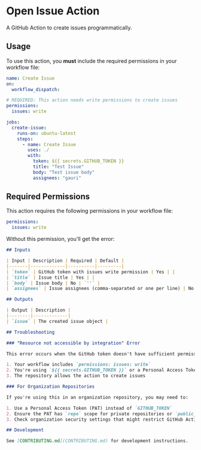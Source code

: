 # Open Issue Action

A GitHub Action to create issues programmatically.

## Usage

To use this action, you **must** include the required permissions in your workflow file:

```yaml
name: Create Issue
on:
  workflow_dispatch:

# REQUIRED: This action needs write permissions to create issues
permissions:
  issues: write

jobs:
  create-issue:
    runs-on: ubuntu-latest
    steps:
      - name: Create Issue
        uses: ./
        with:
          token: ${{ secrets.GITHUB_TOKEN }}
          title: "Test Issue"
          body: "Test issue body"
          assignees: "gauri"
```

## Required Permissions

This action requires the following permissions in your workflow file:

```yaml
permissions:
  issues: write
```

Without this permission, you'll get the error:

````markdown
## Inputs

| Input | Description | Required | Default |
|-------|-------------|----------|---------|
| `token` | GitHub token with issues write permission | Yes | |
| `title` | Issue title | Yes | |
| `body` | Issue body | No | `''` |
| `assignees` | Issue assignees (comma-separated or one per line) | No | `''` |

## Outputs

| Output | Description |
|--------|-------------|
| `issue` | The created issue object |

## Troubleshooting

### "Resource not accessible by integration" Error

This error occurs when the GitHub token doesn't have sufficient permissions. Make sure:

1. Your workflow includes `permissions: issues: write`
2. You're using `${{ secrets.GITHUB_TOKEN }}` or a Personal Access Token with appropriate permissions
3. The repository allows the action to create issues

### For Organization Repositories

If you're using this in an organization repository, you may need to:

1. Use a Personal Access Token (PAT) instead of `GITHUB_TOKEN`
2. Ensure the PAT has `repo` scope for private repositories or `public_repo` scope for public repositories
3. Check organization security settings that might restrict GitHub Actions

## Development

See [CONTRIBUTING.md](CONTRIBUTING.md) for development instructions.
````
